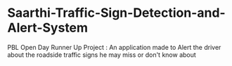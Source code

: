 # Saarthi-Traffic-Sign-Detection-and-Alert-System
PBL Open Day Runner Up Project : An application made to Alert the driver about the roadside traffic signs he may miss or don't know about
